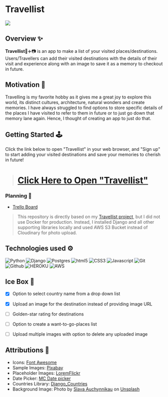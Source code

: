 # Travellist 
<a href="#"><img src="https://i.imgur.com/TXQhIEv.jpg"/></a>

## Overview ✨ 
**Travellist**🧳✈️📷 is an app to make a list of your visited places/destinations. Users/Travellers can add their visited destinations with the details of their visit and experience along with an image to save it as a memory to checkout in future. 

## Motivation 🧠 
Travelling is my favorite hobby as it gives me a great joy to explore this world, its distinct cultures, architecture, natural wonders and create memories. I have always struggled to find options to store specific details of the places I have visited to refer to them in future or to just go down that memory lane again. Hence, I thought of creating an app to just do that. 

## Getting Started 🕹️ 
Click the link below to open "Travellist" in your web browser, and "Sign up" to start adding your visited destinations and save your memories to cherish in future!

> # [Click Here to Open "Travellist"](https://travellist-617c1b2be415.herokuapp.com/)

### Planning 🎨 

* [Trello Board](https://trello.com/b/10eaujXm/travellist)
> This repository is directly based on my [Travellist project](https://github.com/Sunny-Master/travellist), but I did not use Docker for production. Instead, I installed Django and all other supporting libraries locally and used AWS S3 Bucket instead of Cloudinary for photo upload.

## Technologies used ⚙️

![Python](https://img.shields.io/badge/python-3670A0?style=for-the-badge&logo=python&logoColor=ffdd54)
![Django](https://img.shields.io/badge/django-%23092E20.svg?style=for-the-badge&logo=django&logoColor=white)
![Postgres](https://img.shields.io/badge/postgres-%23316192.svg?style=for-the-badge&logo=postgresql&logoColor=white)
![html5](https://img.shields.io/badge/HTML5-E34F26?style=for-the-badge&logo=html5&logoColor=white)
![CSS3](https://img.shields.io/badge/CSS3-1572B6?style=for-the-badge&logo=css3&logoColor=white)
![Javascript](https://img.shields.io/badge/JavaScript-F7DF1E?style=for-the-badge&logo=javascript&logoColor=black)
![Git](https://img.shields.io/badge/GIT-E44C30?style=for-the-badge&logo=git&logoColor=white)
![Github](https://img.shields.io/badge/GitHub-100000?style=for-the-badge&logo=github&logoColor=white)
![HEROKU](https://img.shields.io/badge/Heroku-430098?style=for-the-badge&logo=heroku&logoColor=white)
![AWS](https://img.shields.io/badge/AWS-%23FF9900.svg?style=for-the-badge&logo=amazon-aws&logoColor=white)


## Ice Box 🧊 

- [x] Option to select country name from a drop down list
- [x] Upload an image for the destination instead of providing image URL
- [ ] Golden-star rating for destinations 
- [ ] Option to create a want-to-go-places list
- [ ] Upload multiple images with option to delete any uploaded image 


## Attributions 🙏 

- Icons: [Font Awesome](https://fontawesome.com/)
- Sample Images: [Pixabay](https://pixabay.com/)
- Placeholder Images: [LoremFlickr](https://loremflickr.com/)
- Date Picker: [MC Date picker](https://mcdatepicker.netlify.app/)
- Countries Library: [Django_Countries](https://pypi.org/project/django-countries/)
- Background Image: Photo by <a href="https://unsplash.com/@auchynnikau?utm_content=creditCopyText&utm_medium=referral&utm_source=unsplash">Slava Auchynnikau</a> on <a href="https://unsplash.com/photos/a-bunch-of-hot-air-balloons-flying-in-the-sky-YcY1M9sYYCw?utm_content=creditCopyText&utm_medium=referral&utm_source=unsplash">Unsplash</a>